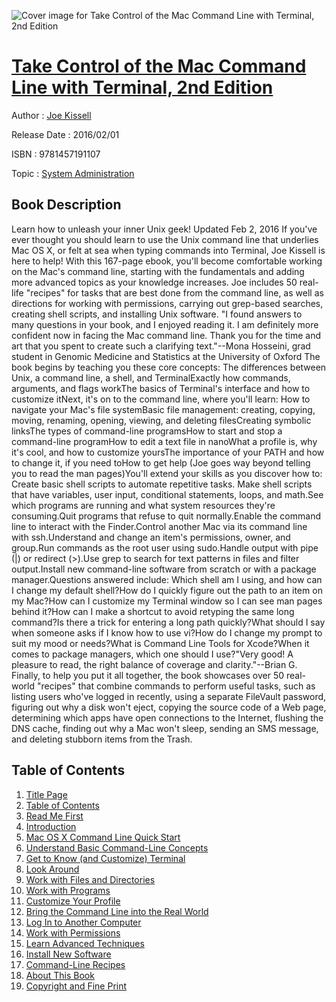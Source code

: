 ![Cover image for Take Control of the Mac Command Line with Terminal, 2nd Edition](https://imgdetail.ebookreading.net/cover/cover/system_admin/EB9781457191107.jpg)

[Take Control of the Mac Command Line with Terminal, 2nd Edition](https://ebookreading.net/view/book/Take+Control+of+the+Mac+Command+Line+with+Terminal%2C+2nd+Edition-EB9781457191107_1.html "Take Control of the Mac Command Line with Terminal, 2nd Edition")
====================================================================================================================

Author : [Joe Kissell](https://ebookreading.net/search/author/Joe+Kissell)

Release Date : 2016/02/01

ISBN : 9781457191107

Topic : [System Administration](https://ebookreading.net/search/category/system-administration)

Book Description
-----------------

Learn how to unleash your inner Unix geek!
Updated Feb 2, 2016
If you've ever thought you should learn to use the Unix command line that underlies Mac OS X, or felt at sea when typing commands into Terminal, Joe Kissell is here to help! With this 167-page ebook, you'll become comfortable working on the Mac's command line, starting with the fundamentals and adding more advanced topics as your knowledge increases.
Joe includes 50 real-life "recipes" for tasks that are best done from the command line, as well as directions for working with permissions, carrying out grep-based searches, creating shell scripts, and installing Unix software.
"I found answers to many questions in your book, and I enjoyed reading it. I am definitely more confident now in facing the Mac command line. Thank you for the time and art that you spent to create such a clarifying text."--Mona Hosseini, grad student in Genomic Medicine and Statistics at the University of Oxford
The book begins by teaching you these core concepts:
The differences between Unix, a command line, a shell, and TerminalExactly how commands, arguments, and flags workThe basics of Terminal's interface and how to customize itNext, it's on to the command line, where you'll learn:
How to navigate your Mac's file systemBasic file management: creating, copying, moving, renaming, opening, viewing, and deleting filesCreating symbolic linksThe types of command-line programsHow to start and stop a command-line programHow to edit a text file in nanoWhat a profile is, why it's cool, and how to customize yoursThe importance of your PATH and how to change it, if you need toHow to get help (Joe goes way beyond telling you to read the man pages)You'll extend your skills as you discover how to:
Create basic shell scripts to automate repetitive tasks. Make shell scripts that have variables, user input, conditional statements, loops, and math.See which programs are running and what system resources they're consuming.Quit programs that refuse to quit normally.Enable the command line to interact with the Finder.Control another Mac via its command line with ssh.Understand and change an item's permissions, owner, and group.Run commands as the root user using sudo.Handle output with pipe (|) or redirect (&gt;).Use grep to search for text patterns in files and filter output.Install new command-line software from scratch or with a package manager.Questions answered include:
Which shell am I using, and how can I change my default shell?How do I quickly figure out the path to an item on my Mac?How can I customize my Terminal window so I can see man pages behind it?How can I make a shortcut to avoid retyping the same long command?Is there a trick for entering a long path quickly?What should I say when someone asks if I know how to use vi?How do I change my prompt to suit my mood or needs?What is Command Line Tools for Xcode?When it comes to package managers, which one should I use?"Very good! A pleasure to read, the right balance of coverage and clarity."--Brian G.
Finally, to help you put it all together, the book showcases over 50 real-world "recipes" that combine commands to perform useful tasks, such as listing users who've logged in recently, using a separate FileVault password, figuring out why a disk won't eject, copying the source code of a Web page, determining which apps have open connections to the Internet, flushing the DNS cache, finding out why a Mac won't sleep, sending an SMS message, and deleting stubborn items from the Trash.
              
Table of Contents
-----------------

1. [Title Page](https://ebookreading.net/view/book/Take+Control+of+the+Mac+Command+Line+with+Terminal%2C+2nd+Edition-EB9781457191107_1.html)
1. [Table of Contents](https://ebookreading.net/view/book/Take+Control+of+the+Mac+Command+Line+with+Terminal%2C+2nd+Edition-EB9781457191107_3.html)
1. [Read Me First](https://ebookreading.net/view/book/Take+Control+of+the+Mac+Command+Line+with+Terminal%2C+2nd+Edition-EB9781457191107_4.html)
1. [Introduction](https://ebookreading.net/view/book/Take+Control+of+the+Mac+Command+Line+with+Terminal%2C+2nd+Edition-EB9781457191107_5.html)
1. [Mac OS X Command Line Quick Start](https://ebookreading.net/view/book/Take+Control+of+the+Mac+Command+Line+with+Terminal%2C+2nd+Edition-EB9781457191107_6.html)
1. [Understand Basic Command-Line Concepts](https://ebookreading.net/view/book/Take+Control+of+the+Mac+Command+Line+with+Terminal%2C+2nd+Edition-EB9781457191107_7.html)
1. [Get to Know (and Customize) Terminal](https://ebookreading.net/view/book/Take+Control+of+the+Mac+Command+Line+with+Terminal%2C+2nd+Edition-EB9781457191107_8.html)
1. [Look Around](https://ebookreading.net/view/book/Take+Control+of+the+Mac+Command+Line+with+Terminal%2C+2nd+Edition-EB9781457191107_9.html)
1. [Work with Files and Directories](https://ebookreading.net/view/book/Take+Control+of+the+Mac+Command+Line+with+Terminal%2C+2nd+Edition-EB9781457191107_10.html)
1. [Work with Programs](https://ebookreading.net/view/book/Take+Control+of+the+Mac+Command+Line+with+Terminal%2C+2nd+Edition-EB9781457191107_11.html)
1. [Customize Your Profile](https://ebookreading.net/view/book/Take+Control+of+the+Mac+Command+Line+with+Terminal%2C+2nd+Edition-EB9781457191107_12.html)
1. [Bring the Command Line into the Real World](https://ebookreading.net/view/book/Take+Control+of+the+Mac+Command+Line+with+Terminal%2C+2nd+Edition-EB9781457191107_13.html)
1. [Log In to Another Computer](https://ebookreading.net/view/book/Take+Control+of+the+Mac+Command+Line+with+Terminal%2C+2nd+Edition-EB9781457191107_14.html)
1. [Work with Permissions](https://ebookreading.net/view/book/Take+Control+of+the+Mac+Command+Line+with+Terminal%2C+2nd+Edition-EB9781457191107_15.html)
1. [Learn Advanced Techniques](https://ebookreading.net/view/book/Take+Control+of+the+Mac+Command+Line+with+Terminal%2C+2nd+Edition-EB9781457191107_16.html)
1. [Install New Software](https://ebookreading.net/view/book/Take+Control+of+the+Mac+Command+Line+with+Terminal%2C+2nd+Edition-EB9781457191107_17.html)
1. [Command-Line Recipes](https://ebookreading.net/view/book/Take+Control+of+the+Mac+Command+Line+with+Terminal%2C+2nd+Edition-EB9781457191107_18.html)
1. [About This Book](https://ebookreading.net/view/book/Take+Control+of+the+Mac+Command+Line+with+Terminal%2C+2nd+Edition-EB9781457191107_19.html)
1. [Copyright and Fine Print](https://ebookreading.net/view/book/Take+Control+of+the+Mac+Command+Line+with+Terminal%2C+2nd+Edition-EB9781457191107_20.html)
